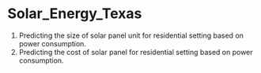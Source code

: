 # Solar_Energy_Texas
1. Predicting the size of solar panel unit for residential setting based on power consumption.
2. Predicting the cost of solar panel for residential setting based on power consumption.
